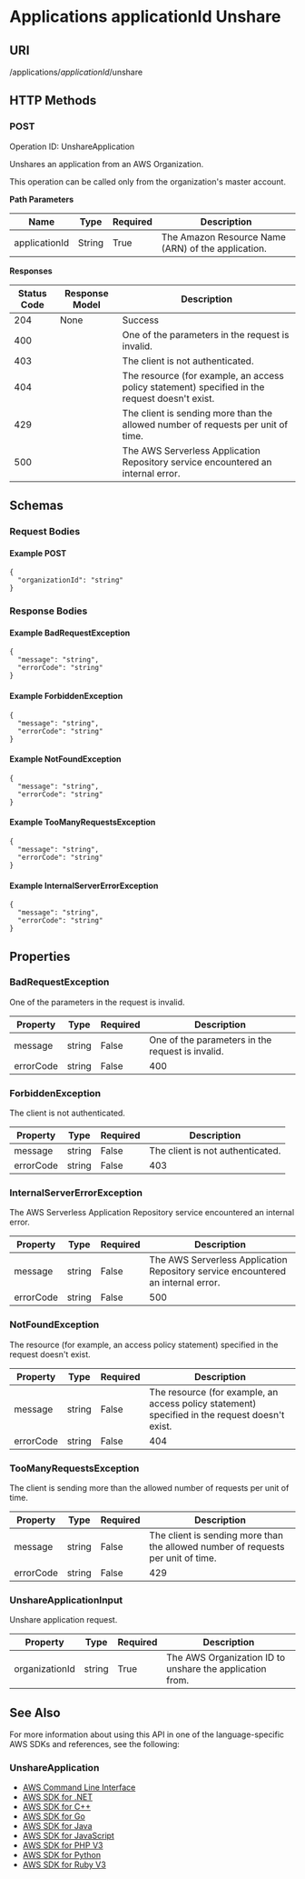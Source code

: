 # Applications applicationId Unshare<a name="applications-applicationid-unshare"></a>

## URI<a name="applications-applicationid-unshare-url"></a>

/applications/*applicationId*/unshare

## HTTP Methods<a name="applications-applicationid-unshare-http-methods"></a>

### POST<a name="applications-applicationid-unsharepost"></a>

Operation ID: UnshareApplication

Unshares an application from an AWS Organization\.

This operation can be called only from the organization's master account\.


**Path Parameters**  

| Name | Type | Required | Description | 
| --- |--- |--- |--- |
| applicationId | String | True | The Amazon Resource Name \(ARN\) of the application\. | 


**Responses**  

| Status Code | Response Model | Description | 
| --- |--- |--- |
| 204 | None | Success | 
| 400 |  | One of the parameters in the request is invalid\. | 
| 403 |  | The client is not authenticated\. | 
| 404 |  | The resource \(for example, an access policy statement\) specified in the request doesn't exist\. | 
| 429 |  | The client is sending more than the allowed number of requests per unit of time\. | 
| 500 |  | The AWS Serverless Application Repository service encountered an internal error\. | 

## Schemas<a name="applications-applicationid-unshare-schemas"></a>

### Request Bodies<a name="applications-applicationid-unshare-request-examples"></a>

#### Example POST<a name="applications-applicationid-unshare-request-body-post-example"></a>

```
{
  "organizationId": "string"
}
```

### Response Bodies<a name="applications-applicationid-unshare-response-examples"></a>

#### Example BadRequestException<a name="applications-applicationid-unshare-response-body-badrequestexception-example"></a>

```
{
  "message": "string",
  "errorCode": "string"
}
```

#### Example ForbiddenException<a name="applications-applicationid-unshare-response-body-forbiddenexception-example"></a>

```
{
  "message": "string",
  "errorCode": "string"
}
```

#### Example NotFoundException<a name="applications-applicationid-unshare-response-body-notfoundexception-example"></a>

```
{
  "message": "string",
  "errorCode": "string"
}
```

#### Example TooManyRequestsException<a name="applications-applicationid-unshare-response-body-toomanyrequestsexception-example"></a>

```
{
  "message": "string",
  "errorCode": "string"
}
```

#### Example InternalServerErrorException<a name="applications-applicationid-unshare-response-body-internalservererrorexception-example"></a>

```
{
  "message": "string",
  "errorCode": "string"
}
```

## Properties<a name="applications-applicationid-unshare-properties"></a>

### BadRequestException<a name="applications-applicationid-unshare-model-badrequestexception"></a>

One of the parameters in the request is invalid\.


| Property | Type | Required | Description | 
| --- |--- |--- |--- |
| message | string | False | One of the parameters in the request is invalid\. | 
| errorCode | string | False | 400 | 

### ForbiddenException<a name="applications-applicationid-unshare-model-forbiddenexception"></a>

The client is not authenticated\.


| Property | Type | Required | Description | 
| --- |--- |--- |--- |
| message | string | False | The client is not authenticated\. | 
| errorCode | string | False | 403 | 

### InternalServerErrorException<a name="applications-applicationid-unshare-model-internalservererrorexception"></a>

The AWS Serverless Application Repository service encountered an internal error\.


| Property | Type | Required | Description | 
| --- |--- |--- |--- |
| message | string | False | The AWS Serverless Application Repository service encountered an internal error\. | 
| errorCode | string | False | 500 | 

### NotFoundException<a name="applications-applicationid-unshare-model-notfoundexception"></a>

The resource \(for example, an access policy statement\) specified in the request doesn't exist\.


| Property | Type | Required | Description | 
| --- |--- |--- |--- |
| message | string | False | The resource \(for example, an access policy statement\) specified in the request doesn't exist\. | 
| errorCode | string | False | 404 | 

### TooManyRequestsException<a name="applications-applicationid-unshare-model-toomanyrequestsexception"></a>

The client is sending more than the allowed number of requests per unit of time\.


| Property | Type | Required | Description | 
| --- |--- |--- |--- |
| message | string | False | The client is sending more than the allowed number of requests per unit of time\. | 
| errorCode | string | False | 429 | 

### UnshareApplicationInput<a name="applications-applicationid-unshare-model-unshareapplicationinput"></a>

Unshare application request\.


| Property | Type | Required | Description | 
| --- |--- |--- |--- |
| organizationId | string | True | The AWS Organization ID to unshare the application from\. | 

## See Also<a name="applications-applicationid-unshare-see-also"></a>

For more information about using this API in one of the language\-specific AWS SDKs and references, see the following:

### UnshareApplication<a name="UnshareApplication-see-also"></a>
+ [AWS Command Line Interface](/goto/aws-cli/serverlessrepo-2017-09-08/UnshareApplication)
+ [AWS SDK for \.NET](/goto/DotNetSDKV3/serverlessrepo-2017-09-08/UnshareApplication)
+ [AWS SDK for C\+\+](/goto/SdkForCpp/serverlessrepo-2017-09-08/UnshareApplication)
+ [AWS SDK for Go](/goto/SdkForGoV1/serverlessrepo-2017-09-08/UnshareApplication)
+ [AWS SDK for Java](/goto/SdkForJava/serverlessrepo-2017-09-08/UnshareApplication)
+ [AWS SDK for JavaScript](/goto/AWSJavaScriptSDK/serverlessrepo-2017-09-08/UnshareApplication)
+ [AWS SDK for PHP V3](/goto/SdkForPHPV3/serverlessrepo-2017-09-08/UnshareApplication)
+ [AWS SDK for Python](/goto/boto3/serverlessrepo-2017-09-08/UnshareApplication)
+ [AWS SDK for Ruby V3](/goto/SdkForRubyV3/serverlessrepo-2017-09-08/UnshareApplication)